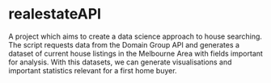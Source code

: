 # realestateAPI
A project which aims to create a data science approach to house searching. The script requests data from the Domain Group API and generates a dataset of current house listings in the Melbourne Area with fields important for analysis. With this datasets, we can generate visualisations and important statistics relevant for a first home buyer.
